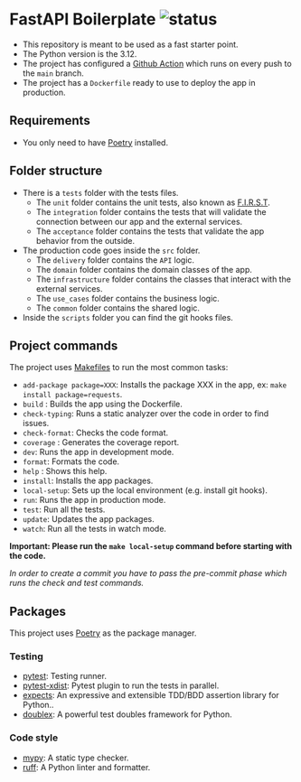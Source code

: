 # FastAPI Boilerplate ![status](https://github.com/pmareke/python-boilerplate/actions/workflows/app.yml/badge.svg)

- This repository is meant to be used as a fast starter point.
- The Python version is the 3.12.
- The project has configured a [Github Action](https://github.com/pmareke/fastapi-boilerplate/actions) which runs on every push to the `main` branch.
- The project has a `Dockerfile` ready to use to deploy the app in production.

## Requirements

- You only need to have [Poetry](https://python-poetry.org) installed.

## Folder structure

- There is a `tests` folder with the tests files.
    - The `unit` folder contains the unit tests, also known as [F.I.R.S.T](https://dzone.com/articles/writing-your-first-unit-tests#:~:text=First%20class%20developers%20write%20their,self%2Dvalidating%2C%20and%20timely.&text=Unit%20tests%20are%20required%20to%20test%20singular%20sections%20of%20code.).
    - The `integration` folder contains the tests that will validate the connection between our app and the external services.
    - The `acceptance` folder contains the tests that validate the app behavior from the outside.
- The production code goes inside the `src` folder.
    - The `delivery` folder contains the `API` logic.
    - The `domain` folder contains the domain classes of the app.
    - The `infrastructure` folder contains the classes that interact with the external services.
    - The `use_cases` folder contains the business logic.
    - The `common` folder contains the shared logic.
- Inside the `scripts` folder you can find the git hooks files.

## Project commands

The project uses [Makefiles](https://www.gnu.org/software/make/manual/html_node/Introduction.html) to run the most common tasks:

- `add-package package=XXX`: Installs the package XXX in the app, ex: `make install package=requests`.
- `build` : Builds the app using the Dockerfile.
- `check-typing`: Runs a static analyzer over the code in order to find issues.
- `check-format`: Checks the code format.
- `coverage` : Generates the coverage report.
- `dev`: Runs the app in development mode.
- `format`: Formats the code.
- `help` : Shows this help.
- `install`: Installs the app packages.
- `local-setup`: Sets up the local environment (e.g. install git hooks).
- `run`: Runs the app in production mode.
- `test`: Run all the tests.
- `update`: Updates the app packages.
- `watch`: Run all the tests in watch mode.

**Important: Please run the `make local-setup` command before starting with the code.**

_In order to create a commit you have to pass the pre-commit phase which runs the check and test commands._

## Packages

This project uses [Poetry](https://python-poetry.org) as the package manager.

### Testing

- [pytest](https://docs.pytest.org/en/7.1.x/contents.html): Testing runner.
- [pytest-xdist](https://github.com/pytest-dev/pytest-xdist): Pytest plugin to run the tests in parallel.
- [expects](https://expects.readthedocs.io/en/stable/): An expressive and extensible TDD/BDD assertion library for Python..
- [doublex](https://pypi.org/project/doublex-expects/): A powerful test doubles framework for Python.

### Code style

- [mypy](https://mypy.readthedocs.io/en/stable/): A static type checker.
- [ruff](https://docs.astral.sh/ruff/installation/): A Python linter and formatter.

